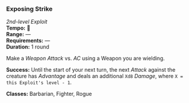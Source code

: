### Exposing Strike
*2nd-level Exploit*  
**Tempo:** 🔺  
**Range:** —  
**Requirements:** —  
**Duration:** 1 round  

Make a *Weapon Attack* vs. *AC* using a Weapon you are wielding.

**Success:** Until the start of your next turn, the next *Attack* against the creature has *Advantage* and deals an additional `Xd8` *Damage*, where `X = this Exploit's level - 1`.

**Classes:** Barbarian, Fighter, Rogue
